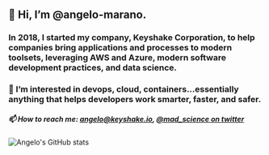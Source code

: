 ## 👋 Hi, I’m @angelo-marano. 
### In 2018, I started my company, Keyshake Corporation, to help companies bring applications and processes to modern toolsets, leveraging AWS and Azure, modern software development practices, and data science. 
### 👀 I’m interested in devops, cloud, containers...essentially anything that helps developers work smarter, faster, and safer. 
##### 📫 How to reach me: angelo@keyshake.io, [@mad_science on twitter](https://twitter.com/mad_science)

![Angelo's GitHub stats](https://github-readme-stats.vercel.app/api?username=angelo-marano&show_icons=true&count_private=true&theme=dark)





<!---
angelo-marano/angelo-marano is a ✨ special ✨ repository because its `README.md` (this file) appears on your GitHub profile.
You can click the Preview link to take a look at your changes.
--->
